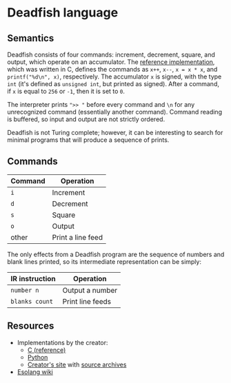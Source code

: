 # Deadfish language

## Semantics

Deadfish consists of four commands: increment, decrement, square, and output,
which operate on an accumulator. The [reference implementation](https://esolangs.org/w/index.php?title=Deadfish&oldid=6598),
which was written in C, defines the commands as `x++`, `x--`, `x = x * x`, and
`printf("%d\n", x)`, respectively. The accumulator `x` is signed, with the type
`int` (it's defined as `unsigned int`, but printed as signed). After a command,
if `x` is equal to `256` or `-1`, then it is set to `0`.

The interpreter prints `">> "` before every command and `\n` for any
unrecognized command (essentially another command). Command reading is buffered,
so input and output are not strictly ordered.

Deadfish is not Turing complete; however, it can be interesting to search for
minimal programs that will produce a sequence of prints.

## Commands

| Command | Operation         |
| ------- | ----------------- |
| `i`     | Increment         |
| `d`     | Decrement         |
| `s`     | Square            |
| `o`     | Output            |
| other   | Print a line feed |

The only effects from a Deadfish program are the sequence of numbers and blank
lines printed, so its intermediate representation can be simply:

| IR instruction | Operation        |
| -------------- | ---------------- |
| `number n`     | Output a number  |
| `blanks count` | Print line feeds |

## Resources

- Implementations by the creator:
  - [C (reference)](https://esolangs.org/w/index.php?title=Deadfish&oldid=6598)
  - [Python](https://esolangs.org/w/index.php?title=Deadfish&oldid=9122#Python)
  - [Creator's site](https://web.archive.org/web/20100425075447/http://www.jonathantoddskinner.com/projects/deadfish.html)
    with [source archives](https://web.archive.org/web/20071019052558/http://www.jonathantoddskinner.com/projects/deadfish.tar.gz)
- [Esolang wiki](https://esolangs.org/wiki/Deadfish)
